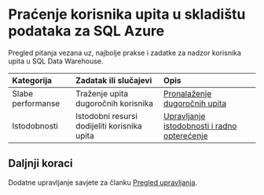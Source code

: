 <properties
   pageTitle="Praćenje korisnika upita u Azure SQL Data Warehouse | Microsoft Azure"
   description="Pregled pitanja vezana uz, najbolje prakse i zadatke za nadzor korisnika upita u skladištu podataka za SQL Azure"
   services="sql-data-warehouse"
   documentationCenter="NA"
   authors="jrowlandjones"
   manager="barbkess"
   editor=""/>

<tags
   ms.service="sql-data-warehouse"
   ms.devlang="NA"
   ms.topic="article"
   ms.tgt_pltfrm="NA"
   ms.workload="data-services"
   ms.date="08/17/2016"
   ms.author="jrj;barbkess;sonyama"/>

# <a name="monitor-user-queries-in-azure-sql-data-warehouse"></a>Praćenje korisnika upita u skladištu podataka za SQL Azure

Pregled pitanja vezana uz, najbolje prakse i zadatke za nadzor korisnika upita u SQL Data Warehouse.



| Kategorija                | Zadatak ili slučajevi                           | Opis  |
| :-----------------------| :---------------------------------------------- | :----------- |
| Slabe performanse        | Traženje upita dugoročnih korisnika                  | [Pronalaženje dugoročnih upita][] |
| Istodobnosti             | Istodobni resursi dodijeliti korisnika upita     | [Upravljanje istodobnosti i radno opterećenje][] |






## <a name="next-steps"></a>Daljnji koraci

Dodatne upravljanje savjete za članku [Pregled upravljanja][].

<!--Image references-->

<!--Article references-->
[Pronalaženje dugoročnih upita]: sql-data-warehouse-manage-monitor.md
[Upravljanje istodobnosti i radno opterećenje]: sql-data-warehouse-develop-concurrency.md
[Pregled upravljanja]: sql-data-warehouse-overview-manage.md

<!--MSDN references-->


<!--Other Web references-->
